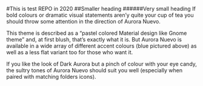 #This is test REPO in 2020
##Smaller heading
######Very small heading
If bold colours or dramatic visual statements aren’y quite your cup of tea you should throw some attention in the direction of Aurora Nuevo.

This theme is described as a “pastel colored Material design like Gnome theme” and, at first blush, that’s exactly what it is. But Aurora Nuevo is available in a wide array of different accent colours (blue pictured above) as well as a less flat variant too for those who want it.

If you like the look of Dark Aurora but a pinch of colour with your eye candy, the sultry tones of Aurora Nuevo should suit you well (especially when paired with matching folders icons).